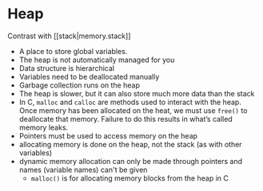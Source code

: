 
# Heap
Contrast with [[stack|memory.stack]]
- A place to store global variables. 
- The heap is not automatically managed for you
- Data structure is hierarchical
- Variables need to be deallocated manually
- Garbage collection runs on the heap
- The heap is slower, but it can also store much more data than the stack
- In C, `malloc` and `calloc` are methods used to interact with the heap. Once memory has been allocated on the heat, we must use `free()` to deallocate that memory. Failure to do this results in what’s called memory leaks. 
- Pointers must be used to access memory on the heap
- allocating memory is done on the heap, not the stack (as with other variables)
- dynamic memory allocation can only be made through pointers and names (variable names) can't be given
	- `malloc()` is for allocating memory blocks from the heap in C
